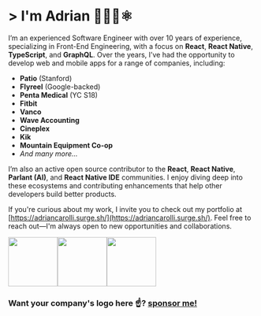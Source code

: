 # > I'm  Adrian 👨🏻‍💻⚛️

I’m an experienced Software Engineer with over 10 years of experience, specializing in Front-End Engineering, with a focus on **React**, **React Native**, **TypeScript**, and **GraphQL**. Over the years, I’ve had the opportunity to develop web and mobile apps for a range of companies, including:

- **Patio** (Stanford)  
- **Flyreel** (Google-backed)  
- **Penta Medical** (YC S18)  
- **Fitbit**  
- **Vanco**  
- **Wave Accounting**  
- **Cineplex**  
- **Kik**  
- **Mountain Equipment Co-op**  
- *And many more...*

I’m also an active open source contributor to the **React**, **React Native**, **Parlant (AI)**, and **React Native IDE** communities. I enjoy diving deep into these ecosystems and contributing enhancements that help other developers build better products.

If you're curious about my work, I invite you to check out my portfolio at [https://adriancarolli.surge.sh/](https://adriancarolli.surge.sh/). Feel free to reach out—I'm always open to new opportunities and collaborations.

<a href="https://www.g2i.co?utm_source=watadarkstar"><img src="https://user-images.githubusercontent.com/3059371/94947757-2cf3e700-04ac-11eb-832a-8c7ddd822bef.jpeg" width="100px" /></a><a href="https://invertase.io?utm_source=watadarkstar"><img src="https://avatars.githubusercontent.com/u/13588260?s=200&v=4" width="100px" /></a><a href="https://stacktiger.co?utm_source=watadarkstar"><img src="https://user-images.githubusercontent.com/3059371/130081331-06771555-1aa4-4ef5-a956-40f69f4cc276.png" width="100px" /></a>

### Want your company's logo here ☝️? [sponsor me!](https://github.com/sponsors/watadarkstar)
